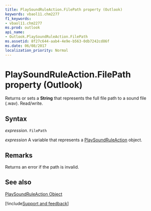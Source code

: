 ```yaml
---
title: PlaySoundRuleAction.FilePath property (Outlook)
keywords: vbaol11.chm2277
f1_keywords:
- vbaol11.chm2277
ms.prod: outlook
api_name:
- Outlook.PlaySoundRuleAction.FilePath
ms.assetid: 8f27c644-aab4-4e9e-b563-0db7242cd86f
ms.date: 06/08/2017
localization_priority: Normal
---
```



# PlaySoundRuleAction.FilePath property (Outlook)

Returns or sets a  **String** that represents the full file path to a sound file (.wav). Read/write.


## Syntax

_expression_. `FilePath`

_expression_ A variable that represents a [PlaySoundRuleAction](Outlook.PlaySoundRuleAction.md) object.


## Remarks

Returns an error if the path is invalid.


## See also


[PlaySoundRuleAction Object](Outlook.PlaySoundRuleAction.md)

[!include[Support and feedback](~/includes/feedback-boilerplate.md)]